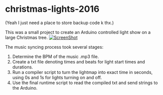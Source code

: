 # christmas-lights-2016
(Yeah I just need a place to store backup code k thx.)

This was a small project to create an Arduino controlled light show on a large Christmas tree.
[![ScreenShot](http://img.youtube.com/vi/_yvnFnd9enA/0.jpg)](https://youtu.be/_yvnFnd9enA)

The music syncing process took several stages:
1. Determine the BPM of the music .mp3 file.<br>
2. Create a txt file denoting times and beats for light start times and durations.<br>
3. Run a compiler script to turn the lightmap into exact time in seconds, using 0s and 1s for lights turning on and off.<br>
4. Use the final runtime script to read the compiled txt and send strings to the Arduino.<br>
